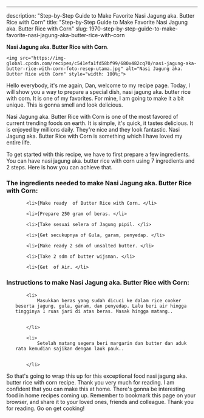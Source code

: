 ---
description: "Step-by-Step Guide to Make Favorite Nasi Jagung aka. Butter Rice with Corn"
title: "Step-by-Step Guide to Make Favorite Nasi Jagung aka. Butter Rice with Corn"
slug: 1970-step-by-step-guide-to-make-favorite-nasi-jagung-aka-butter-rice-with-corn

<p>
	<strong>Nasi Jagung aka. Butter Rice with Corn</strong>. 
	
</p>
<p>
	
	<img src="https://img-global.cpcdn.com/recipes/c541efa1fd58bf99/680x482cq70/nasi-jagung-aka-butter-rice-with-corn-foto-resep-utama.jpg" alt="Nasi Jagung aka. Butter Rice with Corn" style="width: 100%;">
	
	
</p>
<p>
	Hello everybody, it's me again, Dan, welcome to my recipe page. Today, I will show you a way to prepare a special dish, nasi jagung aka. butter rice with corn. It is one of my favorites. For mine, I am going to make it a bit unique. This is gonna smell and look delicious.
</p>
	
<p>
	
</p>
<p>
	Nasi Jagung aka. Butter Rice with Corn is one of the most favored of current trending foods on earth. It is simple, it's quick, it tastes delicious. It is enjoyed by millions daily. They're nice and they look fantastic. Nasi Jagung aka. Butter Rice with Corn is something which I have loved my entire life.
</p>

<p>
To get started with this recipe, we have to first prepare a few ingredients. You can have nasi jagung aka. butter rice with corn using 7 ingredients and 2 steps. Here is how you can achieve that.
</p>

<h3>The ingredients needed to make Nasi Jagung aka. Butter Rice with Corn:</h3>

<ol>
	
		<li>{Make ready  of Butter Rice with Corn. </li>
	
		<li>{Prepare 250 gram of beras. </li>
	
		<li>{Take sesuai selera of Jagung pipil. </li>
	
		<li>{Get secukupnya of Gula, garam, penyedap. </li>
	
		<li>{Make ready 2 sdm of unsalted butter. </li>
	
		<li>{Take 2 sdm of butter wijsman. </li>
	
		<li>{Get  of Air. </li>
	
</ol>
<p>
	
</p>

<h3>Instructions to make Nasi Jagung aka. Butter Rice with Corn:</h3>

<ol>
	
		<li>
			Masukkan beras yang sudah dicuci ke dalam rice cooker beserta jagung, gula, garam, dan penyedap. Lalu beri air hingga tingginya 1 ruas jari di atas beras. Masak hingga matang..
			
			
		</li>
	
		<li>
			Setelah matang segera beri margarin dan butter dan aduk rata kemudian sajikan dengan lauk pauk..
			
			
		</li>
	
</ol>

<p>
	
</p>

<p>
	So that's going to wrap this up for this exceptional food nasi jagung aka. butter rice with corn recipe. Thank you very much for reading. I am confident that you can make this at home. There's gonna be interesting food in home recipes coming up. Remember to bookmark this page on your browser, and share it to your loved ones, friends and colleague. Thank you for reading. Go on get cooking!
</p>
